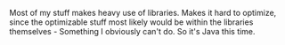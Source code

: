  
Most of my stuff makes heavy use of libraries. Makes it hard to optimize, since the optimizable stuff most likely would be within the libraries themselves - Something I obviously can't do. So it's Java this time.

